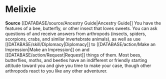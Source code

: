 ﻿---
id: '143'
name: Melixie
rarity: Common
rus_type_level: null
source: '[[DATABASE/source/Ancestry Guide|Ancestry Guide]]'
trait: null
type: Heritage

---
# Melixie

**Source** [[DATABASE/source/Ancestry Guide|Ancestry Guide]] 
You have the features of a bee, butterfly, or other insect that loves sweets. You can ask questions of and receive answers from arthropods (insects, spiders, scorpions, crabs, and similar invertebrate animals), as well as use [[DATABASE/skill/Diplomacy|Diplomacy]] to [[DATABASE/action/Make an Impression|Make an Impression]] on and [[DATABASE/action/Request|Request]] things of them. Most bees, butterflies, moths, and beetles have an indifferent or friendly starting attitude toward you and give you time to make your case, though other arthropods react to you like any other adventurer.